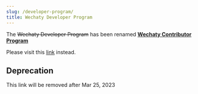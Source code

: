 ```yaml
---
slug: /developer-program/
title: Wechaty Developer Program
---
```


The ~~Wechaty Developer Program~~ has been renamed **[Wechaty Contributor Program](../contributing/contributor-program.md)**

Please visit this [link](../contributing/contributor-program.md) instead.

## Deprecation

This link will be removed after Mar 25, 2023
